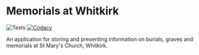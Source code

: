 # Memorials at Whitkirk

![Tests](https://github.com/whitkirkchurch/memorials/workflows/Tests/badge.svg)
[![Codacy](https://app.codacy.com/project/badge/Grade/68914e3b63fa41a0b169c92a065268a6)](https://www.codacy.com/gh/whitkirkchurch/memorials/dashboard)

An application for storing and presenting information on burials, graves and
memorials at St Mary's Church, Whitkirk.
